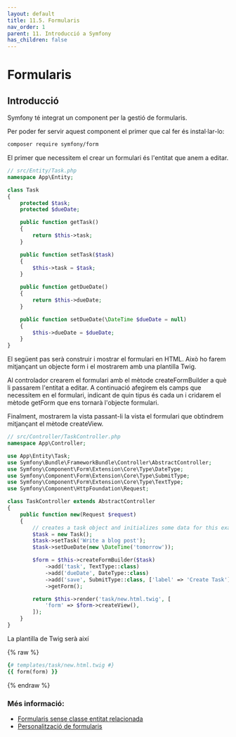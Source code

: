 ```yaml
---
layout: default
title: 11.5. Formularis
nav_order: 1
parent: 11. Introducció a Symfony
has_children: false
---
```

# Formularis #

## Introducció ##

Symfony té integrat un component per la gestió de formularis.

Per poder fer servir aquest component el primer que cal fer és instal·lar-lo:

```bash
composer require symfony/form
```

El primer que necessitem el crear un formulari és l'entitat que anem a editar.

```php
// src/Entity/Task.php
namespace App\Entity;

class Task
{
    protected $task;
    protected $dueDate;

    public function getTask()
    {
        return $this->task;
    }

    public function setTask($task)
    {
        $this->task = $task;
    }

    public function getDueDate()
    {
        return $this->dueDate;
    }

    public function setDueDate(\DateTime $dueDate = null)
    {
        $this->dueDate = $dueDate;
    }
}
```

El següent pas serà construir i mostrar el formulari en HTML. Això ho farem mitjançant un objecte form i el mostrarem amb una plantilla Twig.

Al controlador crearem el formulari amb el mètode createFormBuilder a què li passarem l'entitat a editar. A continuació afegirem els camps que necessitem en el formulari, indicant de quin tipus és cada un i cridarem el mètode getForm que ens tornarà l'objecte formulari.

Finalment, mostrarem la vista passant-li la vista el formulari que obtindrem mitjançant el mètode createView.

```php
// src/Controller/TaskController.php
namespace App\Controller;

use App\Entity\Task;
use Symfony\Bundle\FrameworkBundle\Controller\AbstractController;
use Symfony\Component\Form\Extension\Core\Type\DateType;
use Symfony\Component\Form\Extension\Core\Type\SubmitType;
use Symfony\Component\Form\Extension\Core\Type\TextType;
use Symfony\Component\HttpFoundation\Request;

class TaskController extends AbstractController
{
    public function new(Request $request)
    {
        // creates a task object and initializes some data for this example
        $task = new Task();
        $task->setTask('Write a blog post');
        $task->setDueDate(new \DateTime('tomorrow'));

        $form = $this->createFormBuilder($task)
            ->add('task', TextType::class)
            ->add('dueDate', DateType::class)
            ->add('save', SubmitType::class, ['label' => 'Create Task'])
            ->getForm();

        return $this->render('task/new.html.twig', [
            'form' => $form->createView(),
        ]);
    }
}
```

La plantilla de Twig serà així

{% raw %}
```ruby
{# templates/task/new.html.twig #}
{{ form(form) }}
```
{% endraw %}

### Més informació:
 * [Formularis sense classe entitat relacionada](https://symfony.com/doc/current/form/without_class.html)
 * [Personalització de formularis](https://symfony.com/doc/current/form/form_customization.html)